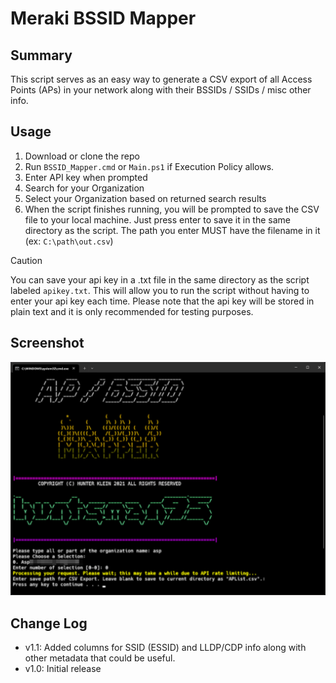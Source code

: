 # Meraki BSSID Mapper

## Summary
This script serves as an easy way to generate a CSV export of all Access Points (APs) in your network along with their BSSIDs / SSIDs / misc other info.

## Usage
1. Download or clone the repo
2. Run `BSSID_Mapper.cmd` or `Main.ps1` if Execution Policy allows.
3. Enter API key when prompted
4. Search for your Organization
5. Select your Organization based on returned search results
6. When the script finishes running, you will be prompted to save the CSV file to your local machine. Just press enter to save it in the same directory as the script. The path you enter MUST have the filename in it (ex: `C:\path\out.csv`)

> [!CAUTION]
> You can save your api key in a .txt file in the same directory as the script labeled `apikey.txt`. This will allow you to run the script without having to enter your api key each time. Please note that the api key will be stored in plain text and it is only recommended for testing purposes.

## Screenshot
![screenshot](screenshot.png)

## Change Log
- v1.1: Added columns for SSID (ESSID) and LLDP/CDP info along with other metadata that could be useful.
- v1.0: Initial release